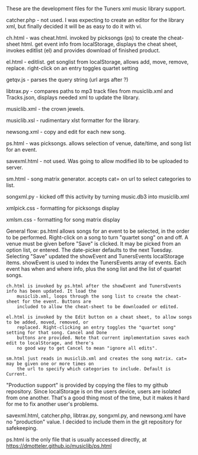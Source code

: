 These are the development files for the Tuners xml music library support.

catcher.php - not used. I was expecting to create an editor for the library xml,
                but finally decided it will be as easy to do it with vi.

ch.html     - was cheat.html. invoked by picksongs (ps) to create the cheat-sheet html.
                get event info from localStorage, displays the cheat sheet, invokes editlist (el)
                and provides download of finished product.

el.html     - editlist. get songlist from localStorage, allows add, move, remove, replace.
                right-click on an entry toggles quartet setting

getqv.js    - parses the query string (url args after ?)

libtrax.py  - compares paths to mp3 track files from musiclib.xml and Tracks.json, displays
                needed xml to update the library.

musiclib.xml - the crown jewels.

musiclib.xsl - rudimentary xlst formatter for the library.

newsong.xml - copy and edit for each new song.

ps.html     - was picksongs. allows selection of venue, date/time, and song list for an event.

savexml.html - not used. Was going to allow modified lib to be uploaded to server.

sm.html     - song matrix generator. accepts cat= on url to select categories to list.

songxml.py  - kicked off this activity by turning music.db3 into musiclib.xml

xmlpick.css - formatting for picksongs display

xmlsm.css   - formatting for song matrix display

General flow:
    ps.html allows songs for an event to be selected, in the order to be performed. Right-click on
        a song to turn "quartet song" on and off. A venue must be given before "Save" is clicked. It may be
        picked from an option list, or entered. The date-picker defaults to the next Tuesday. Selecting "Save"
        updated the showEvent and TunersEvents localStorage items. showEvent is used to index the TunersEvents
        array of events. Each event has when and where info, plus the song list and the list of quartet songs.

    ch.html is invoked by ps.html after the showEvent and TunersEvents info has been updated. It load the
        musiclib.xml, loops through the song list to create the cheat-sheet for the event. Buttons are
        included to allow the cheat-sheet to be downloaded or edited.

    el.html is invoked by the Edit button on a cheat sheet, to allow songs to be added, moved, removed, or
        replaced. Right-clicking an entry toggles the "quartet song" setting for that song. Cancel and Done
        buttons are provided. Note that current implementation saves each edit to localStorage, and there's
        no good way to get Cancel to mean "ignore all edits". 

    sm.html just reads in musiclib.xml and creates the song matrix. cat= may be given one or more times on
        the url to specify which categories to include. Default is Current.

"Production support" is provided by copying the files to my github repository. Since localStorage
    is on the users device, users are isolated from one another. That's a good thing most of the time,
    but it makes it hard for me to fix another user's problems.

savexml.html, catcher.php, libtrax.py, songxml.py, and newsong.xml have no "production" value. I decided
    to include them in the git repository for safekeeping.

ps.html is the only file that is usually accessed directly, at https://dmotteler.github.io/musiclib/ps.html
